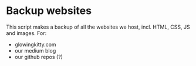 # Backup websites

This script makes a backup of all the websites we host, incl. HTML, CSS, JS and images.
For:
- glowingkitty.com
- our medium blog
- our github repos (?)